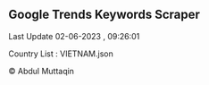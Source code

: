 

## Google Trends Keywords Scraper 
 
Last Update 02-06-2023 , 09:26:01

Country List :
VIETNAM.json



© Abdul Muttaqin 
